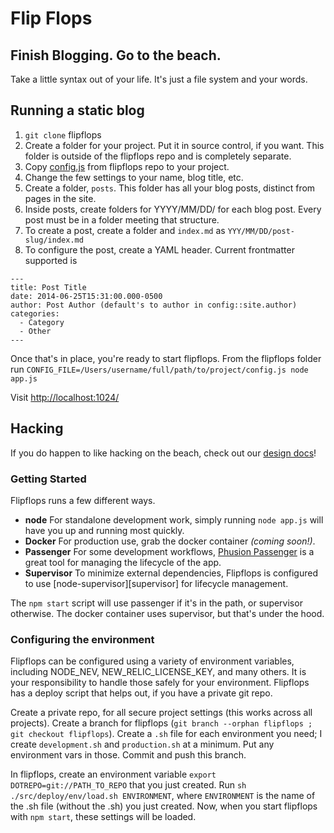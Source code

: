 # Flip Flops

## Finish Blogging. Go to the beach.

Take a little syntax out of your life. It's just a file system and your words.

## Running a static blog
1. `git clone` flipflops
1. Create a folder for your project. Put it in source control, if you want. This folder is outside of the flipflops repo and is completely separate.
1. Copy [config.js](https://github.com/DavidSouther/flipflops/blob/master/src/site/config.js) from flipflops repo to your project.
1. Change the few settings to your name, blog title, etc.
1. Create a folder, `posts`. This folder has all your blog posts, distinct from
    pages in the site.
1. Inside posts, create folders for YYYY/MM/DD/ for each blog post. Every post
    must be in a folder meeting that structure.
1. To create a post, create a folder and `index.md` as
    `YYY/MM/DD/post-slug/index.md`
1. To configure the post, create a YAML header. Current frontmatter supported is
```
---
title: Post Title
date: 2014-06-25T15:31:00.000-0500
author: Post Author (default's to author in config::site.author)
categories:
  - Category
  - Other
---
```

Once that's in place, you're ready to start flipflops. From the flipflops folder
run `CONFIG_FILE=/Users/username/full/path/to/project/config.js node app.js`

Visit [http://localhost:1024/](http://localhost:1024/)

[config.js]: ./src/site/config.js

## Hacking

If you do happen to like hacking on the beach, check out our
[design docs](./src/design/README.md)!

### Getting Started

Flipflops runs a few different ways.

* **node** For standalone development work, simply running `node app.js` will
    have you up and running most quickly.
* **Docker** For production use, grab the docker container *(coming soon!)*.
* **Passenger** For some development workflows, [Phusion Passenger][passenger]
    is a great tool for managing the lifecycle of the app.
* **Supervisor** To minimize external dependencies, Flipflops is configured to
    use [node-supervisor][supervisor] for lifecycle management.

The `npm start` script will use passenger if it's in the path, or supervisor
otherwise. The docker container uses supervisor, but that's under the hood.

[passenger]:
[supervisor]:

### Configuring the environment

Flipflops can be configured using a variety of environment variables, including
NODE_NEV, NEW_RELIC_LICENSE_KEY, and many others. It is your responsibility to
handle those safely for your environment. Flipflops has a deploy script that
helps out, if you have a private git repo.

Create a private repo, for all secure project settings (this works across all
projects). Create a branch for flipflops (`git branch --orphan flipflops ; git
checkout flipflops`). Create a `.sh` file for each environment you need; I
create `development.sh` and `production.sh` at a minimum. Put any environment
vars in those. Commit and push this branch.

In flipflops, create an environment variable `export DOTREPO=git://PATH_TO_REPO`
that you just created. Run `sh ./src/deploy/env/load.sh ENVIRONMENT`, where
`ENVIRONMENT` is the name of the .sh file (without the .sh) you just created.
Now, when you start flipflops with `npm start`, these settings will be loaded.
